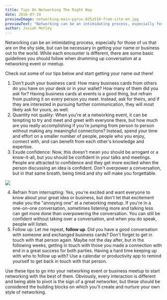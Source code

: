 ```yaml
---
title: Tips On Networking The Right Way
date: 2016-07-19
previewImage: networking-main-pyrus-825x510-from-site-en.jpg
previewText: "Networking can be an intimidating process, especially for those of us that are on the shy side, but can be necessary in getting your name or business out to the world. While each encounter is different, there are some basic guidelines you should follow when drumming up conversation at a networking event or meetup."
author: Josiah Motley
---
```

Networking can be an intimidating process, especially for those of us that are on the shy side, but can be necessary in getting your name or business out to the world. While each encounter is different, there are some basic guidelines you should follow when drumming up conversation at a networking event or meetup.

Check out some of our tips below and start getting your name out there!

1. Don't push your business card: How many business cards from others do you have on your desk or in your wallet? How many of them did you ask for? Having business cards at events is a good thing, but refrain from pushing it on every person you meet. Instead, ask for theirs, and if they are interested in pursuing further communication, they will most likely ask for yours, as well.
2. Quantity not quality: When you're at a networking event, it can be tempting to try and meet and greet with everyone there, but how much are you really accomplishing if you're jumping from person to person without making any meaningful connections? Instead, spend your time and effort on a smaller number of people, people who you enjoy, connect with, and can benefit from each other's knowledge and expertise.
3. Exude confidence: Now, this doesn't mean you should be arrogant or a know-it-all, but you should be confident in your talks and meetings. People are attracted to confidence and they get more excited when the person discussing an idea is confident. Don't overpower a conversation, but in that same breath, being timid and shy will make you forgettable.

![](networking-pyrus.webp)

4. Refrain from interrupting: Yes, you're excited and want everyone to know about your great idea or business, but don't let that excitement make you the "annoying one" at a networking meetup. If you're in a one-on-one conversation, sometimes listening more and talking less can get more done than overpowering the conversation. You can still be confident without taking over a conversation, and when you do speak, people will listen.
5. Follow up: Let me repeat, **follow up**. Did you have a good conversation with someone and exchanged business cards? Don't forget to get in touch with that person again. Maybe not the day after, but in the following weeks, getting in touch with those you made a connection with end in a great success for both parties. Having a hard time keeping up with who to follow up with? Use a calendar or productivity app to remind yourself to get back in touch with that person.

Use these tips to go into your networking event or business meetup to start networking with the best of them. Obviously, every interaction is different and being able to pivot is the sign of a great networker, but these should be considered the building blocks on which you'll create and nurture your own style of networking.